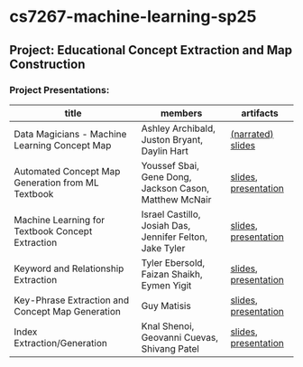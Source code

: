 # cs7267-machine-learning-sp25

## Project: Educational Concept Extraction and Map Construction

### Project Presentations:

| title                                             | members                                                  | artifacts                                                                                                  |
|---------------------------------------------------|----------------------------------------------------------|------------------------------------------------------------------------------------------------------------|
| Data Magicians - Machine Learning Concept Map     | Ashley Archibald, Juston Bryant, Daylin Hart             | <a href="https://tinyurl.com/2casnwxm">(narrated) slides</a>                                               |
| Automated Concept Map Generation from ML Textbook | Youssef Sbai, Gene Dong, Jackson Cason, Matthew McNair   | <a href="https://tinyurl.com/259zymeq">slides</a>, <a href="https://youtu.be/xAnXqaL0sSM">presentation</a> |
| Machine Learning for Textbook Concept Extraction  | Israel Castillo, Josiah Das, Jennifer Felton, Jake Tyler | <a href="https://tinyurl.com/29wofve2">slides</a>, <a href="">presentation</a>                             |
| Keyword and Relationship Extraction               | Tyler Ebersold, Faizan Shaikh, Eymen Yigit               | <a href="https://tinyurl.com/29jsl6xc">slides</a>, <a href="https://tinyurl.com/273ocpwo">presentation</a> |
| Key-Phrase Extraction and Concept Map Generation  | Guy Matisis                                              | <a href="https://tinyurl.com/26xfw2cs">slides</a>, <a href="https://tinyurl.com/29zx9v7l">presentation</a> |
| Index Extraction/Generation                       | Knal Shenoi, Geovanni Cuevas, Shivang Patel              | <a href="https://tinyurl.com/29et2dxs">slides</a>, <a href="https://youtu.be/2wFu28zkEXk">presentation</a> |


